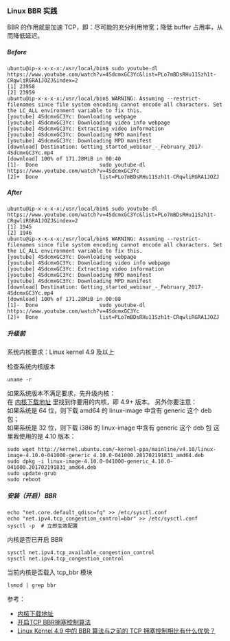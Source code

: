 ### Linux BBR 实践

BBR 的作用就是加速 TCP，即：尽可能的充分利用带宽；降低 buffer 占用率，从而降低延迟。

##### Before
```code
ubuntu@ip-x-x-x-x:/usr/local/bin$ sudo youtube-dl https://www.youtube.com/watch?v=4SdcmxGC3Yc&list=PLo7mBDsRHu11Szh1t-CRqwliRGRA1JOZJ&index=2
[1] 23958
[2] 23959
ubuntu@ip-x-x-x-x:/usr/local/bin$ WARNING: Assuming --restrict-filenames since file system encoding cannot encode all characters. Set the LC_ALL environment variable to fix this.
[youtube] 4SdcmxGC3Yc: Downloading webpage
[youtube] 4SdcmxGC3Yc: Downloading video info webpage
[youtube] 4SdcmxGC3Yc: Extracting video information
[youtube] 4SdcmxGC3Yc: Downloading MPD manifest
[youtube] 4SdcmxGC3Yc: Downloading MPD manifest
[download] Destination: Getting_started_webinar_-_February_2017-4SdcmxGC3Yc.mp4
[download] 100% of 171.28MiB in 00:40
[1]-  Done                    sudo youtube-dl https://www.youtube.com/watch?v=4SdcmxGC3Yc
[2]+  Done                    list=PLo7mBDsRHu11Szh1t-CRqwliRGRA1JOZJ
```

##### After
```code
ubuntu@ip-x-x-x-x:/usr/local/bin$ sudo youtube-dl https://www.youtube.com/watch?v=4SdcmxGC3Yc&list=PLo7mBDsRHu11Szh1t-CRqwliRGRA1JOZJ&index=2
[1] 1945
[2] 1946
ubuntu@ip-x-x-x-x:/usr/local/bin$ WARNING: Assuming --restrict-filenames since file system encoding cannot encode all characters. Set the LC_ALL environment variable to fix this.
[youtube] 4SdcmxGC3Yc: Downloading webpage
[youtube] 4SdcmxGC3Yc: Downloading video info webpage
[youtube] 4SdcmxGC3Yc: Extracting video information
[youtube] 4SdcmxGC3Yc: Downloading MPD manifest
[youtube] 4SdcmxGC3Yc: Downloading MPD manifest
[download] Destination: Getting_started_webinar_-_February_2017-4SdcmxGC3Yc.mp4
[download] 100% of 171.28MiB in 00:08
[1]-  Done                    sudo youtube-dl https://www.youtube.com/watch?v=4SdcmxGC3Yc
[2]+  Done                    list=PLo7mBDsRHu11Szh1t-CRqwliRGRA1JOZJ
```

##### 升级前

系统内核要求：Linux kernel 4.9 及以上

检查系统内核版本
```code
uname -r
```
如果系统版本不满足要求，先升级内核：  
在 [内核下载地址](http://kernel.ubuntu.com/~kernel-ppa/mainline) 里找到你要用的内核，即 4.9+ 版本。
另外你要注意：  
如果系统是 64 位，则下载 amd64 的 linux-image 中含有 generic 这个 deb 包；  
如果系统是 32 位，则下载 i386 的 linux-image 中含有 generic 这个 deb 包
这里我使用的是 4.10 版本：
```code
sudo wget http://kernel.ubuntu.com/~kernel-ppa/mainline/v4.10/linux-image-4.10.0-041000-generic_4.10.0-041000.201702191831_amd64.deb
sudo dpkg -i linux-image-4.10.0-041000-generic_4.10.0-041000.201702191831_amd64.deb
sudo update-grub
sudo reboot
```

##### 安装（开启） BBR
```code
echo "net.core.default_qdisc=fq" >> /etc/sysctl.conf  
echo "net.ipv4.tcp_congestion_control=bbr" >> /etc/sysctl.conf  
sysctl -p  # 立即生效配置
```
内核是否已开启 BBR
```code
sysctl net.ipv4.tcp_available_congestion_control  
sysctl net.ipv4.tcp_congestion_control  
```
当前内核是否载入 tcp_bbr 模块
```code
lsmod | grep bbr  
```

参考：
 - [内核下载地址](http://kernel.ubuntu.com/~kernel-ppa/mainline/v4.10)
 - [开启TCP BBR拥塞控制算法](https://github.com/iMeiji/shadowsocks_install/wiki/%E5%BC%80%E5%90%AFTCP-BBR%E6%8B%A5%E5%A1%9E%E6%8E%A7%E5%88%B6%E7%AE%97%E6%B3%95)
 - [Linux Kernel 4.9 中的 BBR 算法与之前的 TCP 拥塞控制相比有什么优势？](https://www.zhihu.com/question/53559433)
